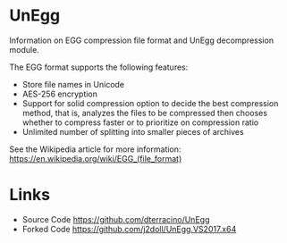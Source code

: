 # UnEgg

Information on EGG compression file format and UnEgg decompression module.

The EGG format supports the following features:

* Store file names in Unicode
* AES-256 encryption
* Support for solid compression option to decide the best compression method, that is, analyzes the files to be compressed then chooses whether to compress faster or to prioritize on compression ratio
* Unlimited number of splitting into smaller pieces of archives

See the Wikipedia article for more information:
https://en.wikipedia.org/wiki/EGG_(file_format)

# Links
- Source Code https://github.com/dterracino/UnEgg
- Forked Code https://github.com/j2doll/UnEgg.VS2017.x64

